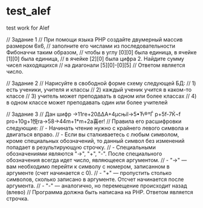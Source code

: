 # test_alef
test work for Alef

// Задание 1
// При помощи языка PHP создайте двумерный массив размером 6х6, 
// заполните его числами из последовательности Фибоначчи таким образом, 
// чтобы в углу [0][0] была единица, в ячейке [1][0] была единица, 
// в ячейке [2][0] была цифра 2. Найдите сумму чисел находящихся 
// на диагонали [5][0]-[0][5]
// Ответом является число.

// Задание 2
// Нарисуйте в свободной форме схему следующей БД:
// 1) есть ученики, учителя и классы
// 2) каждый ученик учится в каком-то классе
// 3) учитель может преподавать в одном или более классах
// 4) в одном классе может преподавать один или более учителей

// Задание 3
// Дан шифр ->11гe+20∆∆A+4µcњil->5•Ћ®†Ѓ p+5f-7Ќ¬f pro+10g+1悦ra->58->44m+1*m+2a喜er!
// Правила его расшифровки следующие: 
// - Начинать чтение нужно с крайнего левого символа и двигаться вправо.
// - Если вы сталкиваетесь с любым символом, кроме специальных обозначений, то данный символ без изменений попадает в результирующую строчку.
// - Специальными обозначениями являются "->", "+", "-". После специального обозначения всегда идет число, являющееся аргументом.
// - "->" — вам необходимо перейти к символу с номером, записанном в аргументе (счет начинается с 0).
// - "+" — пропустить столько символов, сколько записано в аргументе. Отсчет начинается после аргумента.
// - "-" — аналогично, но перемещение происходит назад (влево)
// Программа должна быть написана на PHP. Ответом является строчка.
